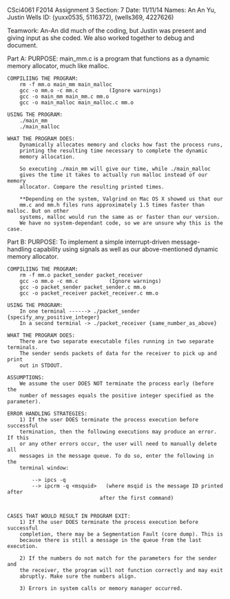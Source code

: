 CSci4061 F2014 Assignment 3
Section: 7
Date: 11/11/14
Names: An An Yu, Justin Wells
ID: (yuxx0535, 5116372), (wells369, 4227626)

Teamwork: An-An did much of the coding, but Justin was present and giving input
          as she coded. We also worked together to debug and document.

Part A:
	PURPOSE:
		main_mm.c is a program that functions as a dynamic memory allocator,
		much like malloc.

	COMPILIING THE PROGRAM:
		rm -f mm.o main_mm main_malloc
		gcc -o mm.o -c mm.c          (Ignore warnings)
		gcc -o main_mm main_mm.c mm.o
		gcc -o main_malloc main_malloc.c mm.o

	USING THE PROGRAM:
		./main_mm
		./main_malloc

	WHAT THE PROGRAM DOES:
		Dynamically allocates memory and clocks how fast the process runs,
		printing the resulting time necessary to complete the dynamic
		memory allocation.
		
		So executing ./main_mm will give our time, while ./main_malloc
		gives the time it takes to actually run malloc instead of our memory
		allocator. Compare the resulting printed times.
		
		**Depending on the system, Valgrind on Mac OS X showed us that our
		mm.c and mm.h files runs approximately 1.5 times faster than malloc. But on other
		systems, malloc would run the same as or faster than our version.
		We have no system-dependant code, so we are unsure why this is the case.
		

Part B:
	PURPOSE:
		To implement a simple interrupt-driven message-handling capability
		using signals as well as our above-mentioned dynamic memory allocator.

	COMPILIING THE PROGRAM:
		rm -f mm.o packet_sender packet_receiver
		gcc -o mm.o -c mm.c          (Ignore warnings)
		gcc -o packet_sender packet_sender.c mm.o
		gcc -o packet_receiver packet_receiver.c mm.o

	USING THE PROGRAM:
		In one terminal ------> ./packet_sender {specify_any_positive_integer}
		In a second terminal -> ./packet_receiver {same_number_as_above}

	WHAT THE PROGRAM DOES:
		There are two separate executable files running in two separate terminals.
		The sender sends packets of data for the receiver to pick up and print
		out in STDOUT.

	ASSUMPTIONS:
		We assume the user DOES NOT terminate the process early (before the
		number of messages equals the positive integer specified as the parameter).

	ERROR HANDLING STRATEGIES:
		1) If the user DOES terminate the process execution before successful
		termination, then the following executions may produce an error. If this
		or any other errors occur, the user will need to manually delete all
		messages in the message queue. To do so, enter the following in the
		terminal window:
		
			--> ipcs -q
			--> ipcrm -q <msquid>   (where msqid is the message ID printed after
								  after the first command)
			

	CASES THAT WOULD RESULT IN PROGRAM EXIT:
		1) If the user DOES terminate the process execution before successful
		completion, there may be a Segmentation Fault (core dump). This is
		because there is still a message in the queue from the last execution.

		2) If the numbers do not match for the parameters for the sender and
		the receiver, the program will not function correctly and may exit
		abruptly. Make sure the numbers align.
		
		3) Errors in system calls or memory manager occurred.
